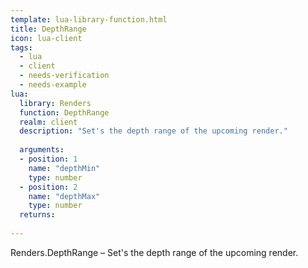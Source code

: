 ```yaml
---
template: lua-library-function.html
title: DepthRange
icon: lua-client
tags:
  - lua
  - client
  - needs-verification
  - needs-example
lua:
  library: Renders
  function: DepthRange
  realm: client
  description: "Set's the depth range of the upcoming render."
  
  arguments:
  - position: 1
    name: "depthMin"
    type: number
  - position: 2
    name: "depthMax"
    type: number
  returns:
    
---
```


<div class="lua__search__keywords">
Renders.DepthRange &#x2013; Set's the depth range of the upcoming render.
</div>
